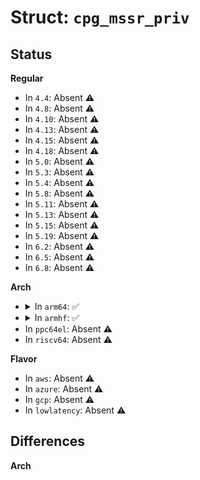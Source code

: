 # Struct: <code>cpg_mssr_priv</code>

## Status
<b>Regular</b>
<ul>
<li>
In <code>4.4</code>: Absent ⚠️
</li>
<li>
In <code>4.8</code>: Absent ⚠️
</li>
<li>
In <code>4.10</code>: Absent ⚠️
</li>
<li>
In <code>4.13</code>: Absent ⚠️
</li>
<li>
In <code>4.15</code>: Absent ⚠️
</li>
<li>
In <code>4.18</code>: Absent ⚠️
</li>
<li>
In <code>5.0</code>: Absent ⚠️
</li>
<li>
In <code>5.3</code>: Absent ⚠️
</li>
<li>
In <code>5.4</code>: Absent ⚠️
</li>
<li>
In <code>5.8</code>: Absent ⚠️
</li>
<li>
In <code>5.11</code>: Absent ⚠️
</li>
<li>
In <code>5.13</code>: Absent ⚠️
</li>
<li>
In <code>5.15</code>: Absent ⚠️
</li>
<li>
In <code>5.19</code>: Absent ⚠️
</li>
<li>
In <code>6.2</code>: Absent ⚠️
</li>
<li>
In <code>6.5</code>: Absent ⚠️
</li>
<li>
In <code>6.8</code>: Absent ⚠️
</li>
</ul>
<b>Arch</b>
<ul>
<li>
<details>
<summary>In <code>arm64</code>: ✅</summary>

```c
struct cpg_mssr_priv {
    struct reset_controller_dev rcdev;
    struct device *dev;
    void *base;
    spinlock_t rmw_lock;
    struct device_node *np;
    unsigned int num_core_clks;
    unsigned int num_mod_clks;
    unsigned int last_dt_core_clk;
    bool stbyctrl;
    struct raw_notifier_head notifiers;
    struct (anon) smstpcr_saved[12];
    struct clk * clks[0];
};
```
</details>
</li>
<li>
<details>
<summary>In <code>armhf</code>: ✅</summary>

```c
struct cpg_mssr_priv {
    struct reset_controller_dev rcdev;
    struct device *dev;
    void *base;
    spinlock_t rmw_lock;
    struct device_node *np;
    unsigned int num_core_clks;
    unsigned int num_mod_clks;
    unsigned int last_dt_core_clk;
    bool stbyctrl;
    struct raw_notifier_head notifiers;
    struct (anon) smstpcr_saved[12];
    struct clk * clks[0];
};
```
</details>
</li>
<li>
In <code>ppc64el</code>: Absent ⚠️
</li>
<li>
In <code>riscv64</code>: Absent ⚠️
</li>
</ul>
<b>Flavor</b>
<ul>
<li>
In <code>aws</code>: Absent ⚠️
</li>
<li>
In <code>azure</code>: Absent ⚠️
</li>
<li>
In <code>gcp</code>: Absent ⚠️
</li>
<li>
In <code>lowlatency</code>: Absent ⚠️
</li>
</ul>

## Differences
<b>Arch</b>
<ul>
</ul>

